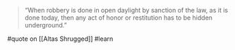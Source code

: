 > “When robbery is done in open daylight by sanction of the law, as it is done today, then any act of honor or restitution has to be hidden underground.”

#quote  on [[Altas Shrugged]] #learn